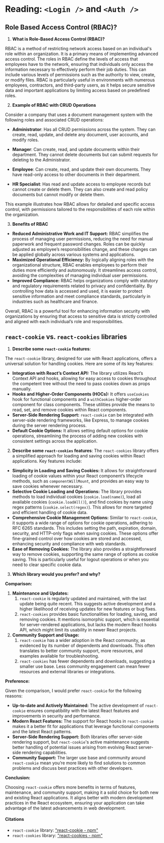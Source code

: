 # Reading: `<Login />` and `<Auth />`

## Role Based Access Control (RBAC)? 

1. **What is Role-Based Access Control (RBAC)?** 

RBAC is a method of restricting network access based on an individual's role within an organization. It is a primary means of implementing advanced access control. The roles in RBAC define the levels of access that employees have to the network, ensuring that individuals only access the information necessary to effectively perform their job duties. This can include various levels of permissions such as the authority to view, create, or modify files. RBAC is particularly useful in environments with numerous employees, contractors, and third-party users, as it helps secure sensitive data and important applications by limiting access based on predefined roles.

2. **Example of RBAC with CRUD Operations**

Consider a company that uses a document management system with the following roles and associated CRUD operations:

- **Administrator**: Has all CRUD permissions across the system. They can create, read, update, and delete any document, user accounts, and modify roles.

- **Manager**: Can create, read, and update documents within their department. They cannot delete documents but can submit requests for deleting to the Administrator.

- **Employee**: Can create, read, and update their own documents. They have read-only access to other documents in their department.

- **HR Specialist**: Has read and update access to employee records but cannot create or delete them. They can also create and read policy documents but cannot modify or delete them.

This example illustrates how RBAC allows for detailed and specific access control, with permissions tailored to the responsibilities of each role within the organization.

3. **Benefits of RBAC**

- **Reduced Administrative Work and IT Support:** RBAC simplifies the process of managing user permissions, reducing the need for manual paperwork and frequent password changes. Roles can be quickly adjusted as employee’s responsibilities change, and these changes can be applied globally across various systems and applications. 
- **Maximized Operational Efficiency:** By logically aligning roles with the organizational structure, RBAC enables employees to perform their duties more efficiently and autonomously. It streamlines access control, avoiding the complexities of managing individual user permissions. 
- **Improved Compliance:** RBAC helps organizations comply with statutory and regulatory requirements related to privacy and confidentiality. By controlling how data is accessed and used, it is easier to protect sensitive information and meet compliance standards, particularly in industries such as healthcare and finance. 
    
Overall, RBAC is a powerful tool for enhancing information security with organizations by ensuring that access to sensitive data is strictly controlled and aligned with each individual’s role and responsibilities.

## `react-cookie` vs. `react-cookies` libraries

1. **Describe some `react-cookie` features**: 

The `react-cookie` library, designed for use with React applications, offers a universal solution for handling cookies. Here are some of its key features: 

- **Integration with React’s Context API:** The library utilizes React’s Context API and hooks, allowing for easy access to cookies throughout the competent tree without the need to pass cookies down as props manually.
- **Hooks and Higher-Order Components (HOCs):** It offers `useCookies` hook for functional components and a `withCookies` higher-order component for class components. These utilities provide the means to read, set, and remove cookies within React components.
- **Server-Side Rendering Support:** `react-cookie` can be integrated with server-side rendering frameworks, like Express, to manage cookies during the server rendering process.
- **Default Cookie Options:** It allows setting default options for cookie operations, streamlining the process of adding new cookies with consistent settings across the application.

2. **Describe some `react-cookies` features**: 
The `react-cookies` library offers a simplified approach for loading and saving cookies within React applications. Key features include: 

- **Simplicity in Loading and Saving Cookies:** It allows for straightforward loading of cookie values within your React component’s lifecycle methods, such as `componentWillMount`, and provides an easy way to save cookies whenever necessary.
- **Selective Cookie Loading and Operations:** The library provides methods to load individual cookies (`cookie.load(name)`), load all available cookies (`cookie.loadAll()`), and find cookies by name using regex patterns (`cookie.select(regex)`). This allows for more targeted and efficient handling of cookie data.
- **Comprehensive Cookie Management Options:** Similar to `react-cookie`, it supports a wide range of options for cookie operations, adhering to RFC 6265 standards. This includes setting the path, expiration, domain, security, and HTTP-only flags when saving cookies. These options offer fine-grained control over how cookies are stored and accessed, enhancing security and compliance with web standards.
- **Ease of Removing Cookies:** The library also provides a straightforward way to remove cookies, supporting the same range of options as cookie saving. This is particularly useful for logout operations or when you need to clear specific cookie data.

3. **Which library would you prefer? and why?**

**Comparison:** 

1. **Maintenance and Updates:** 
    1. `react-cookie` is regularly updated and maintained, with the last update being quite recent. This suggests active development and a higher likelihood of receiving updates for new features or bug fixes. 
    2. `react-cookies` provides basic functionalities for loading, saving, and removing cookies. It mentions isomorphic support, which is essential for server-rendered applications, but lacks the modern React hooks API, which might limit its usability in newer React projects. 
2. **Community Support and Usage:** 
    1. `react-cookie` has a wider adoption in the React community, as evidenced by its number of dependents and downloads. This often translates to better community support, more resources, and examples available for troubleshooting. 
    2. `react-cookies` has fewer dependents and downloads, suggesting a smaller use base. Less community engagement can mean fewer resources and external libraries or integrations. 

**Preference:** 

Given the comparison, I would prefer `react-cookie` for the following reasons: 

- **Up-to-date and Actively Maintained:** The active development of `react-cookie` ensures compatibility with the latest React features and improvements in security and performance.
- **Modern React Features:** The support for React hooks in `react-cookie` makes it a better fit for applications that leverage functional components and the latest React patterns.
- **Server-Side Rendering Support:** Both libraries offer server-side rendering support, but `react-cookie`'s active maintenance suggests better handling of potential issues arising from evolving React server-side rendering capabilities.
- **Community Support:** The larger use base and community around `react-cookie` mean you’re more likely to find solutions to common problems and discuss best practices with other developers.

**Conclusion:** 

Choosing `react-cookie` offers more benefits in terms of features, maintenance, and community support, making it a solid choice for both new and existing React applications. It aligns better with modern development practices in the React ecosystem, ensuring your application can take advantage of the latest advancements in web development.

#### Citations
- `react-cookie` library: ["react-cookie - npm"](https://www.npmjs.com/package/react-cookie)
- `react-cookies` library: ["react-cookies - npm"](https://www.npmjs.com/package/react-cookies)
